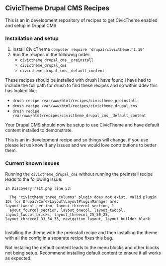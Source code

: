 ## CivicTheme Drupal CMS Recipes

This is an in development repository of recipes to get CivicTheme enabled and setup in Drupal CMS

### Installation and setup

1. Install CivicTheme `composer require 'drupal/civictheme:^1.10'`
2. Run the recipes in the following order:
   - `civictheme_drupal_cms__preinstall`
   - `civictheme_drupal_cms`
   - `civictheme_drupal_cms__default_content`

These recipes should be installed with drush I have found I have had to include the full path
for drush to find these recipes and so within ddev this has looked like:

- `drush recipe /var/www/html/recipes/civictheme_preinstall`
- `drush recipe /var/www/html/recipes/civictheme_drupal_cms`
- `drush recipe /var/www/html/recipes/civictheme_drupal_cms__default_content`

Your Drupal CMS should now be setup to use CivicTheme and have default content installed to demonstrate.

This is an in-development recipe and so things will change, if you use please let us know if any
issues and we would love contributions to better them.

### Current known issues

Running the `civictheme_drupal_cms` without running the preinstall recipe leads to the following issue:

```
In DiscoveryTrait.php line 53:
                                                                                                                                                                            
  The "civictheme_three_columns" plugin does not exist. Valid plugin IDs for Drupal\Core\Layout\LayoutPluginManager are: layout_twocol_section, layout_threecol_section, l  
  ayout_fourcol_section, layout_onecol, layout_twocol, layout_twocol_bricks, layout_threecol_25_50_25, layout_threecol_33_34_33, navigation_layout, layout_builder_blank    
                                       
```

Installing the theme with the preinstall recipe and then installing the theme with all the config in a separate
recipe fixes this bug.

Not instaling the default content leads to the menu blocks and other blocks not being setup. Recommend
installing default content to ensure it all works as expected.

